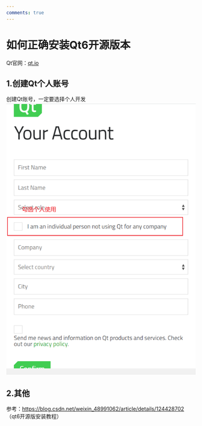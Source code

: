 ```yaml
---
comments: true
---
```

# 如何正确安装Qt6开源版本
Qt官网：[qt.io](https://www.qt.io/)
## 1.创建Qt个人账号
创建Qt账号，一定要选择个人开发  
![Qt注册确认](../../images/qt_open/1.png)

## 2.其他
参考：<https://blog.csdn.net/weixin_48991062/article/details/124428702> （qt6开源版安装教程）

